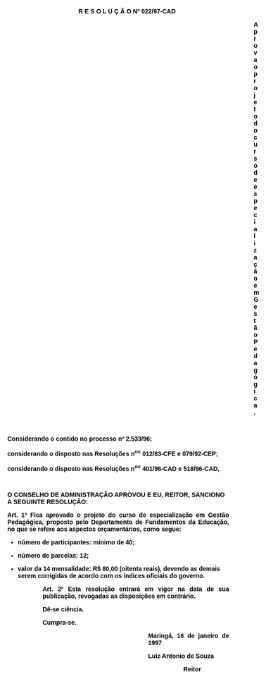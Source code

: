 <BODY TEXT="#000000">

<B><FONT FACE="Arial"><P ALIGN="CENTER"></P><DIR>

<P ALIGN="CENTER">R E S O L U &Ccedil; &Atilde; O Nº 022/97-CAD</P><DIR>
<DIR>
<DIR>
<DIR>
<DIR>
<DIR>
<DIR>
<DIR>
<DIR>
<DIR>
<DIR>
<DIR>
<DIR>

<P ALIGN="JUSTIFY">Aprova o projeto do curso de especializa&ccedil;&atilde;o em Gest&atilde;o Pedag&oacute;gica.</P>
</B>
<P>&nbsp;</P></DIR>
</DIR>
</DIR>
</DIR>
</DIR>
</DIR>
</DIR>
</DIR>
</DIR>
</DIR>
</DIR>
</DIR>
</DIR>
</DIR>

<P>Considerando o contido no <B>processo nº  2.533/96; </P>
</B><P>considerando o disposto nas Resolu&ccedil;&otilde;es n<SUP>os</SUP> 012/83-CFE e 079/92-CEP;</P>
<P>considerando o disposto nas Resolu&ccedil;&otilde;es n<SUP>os</SUP> 401/96-CAD e 518/96-CAD,</P>
<B>
<P>&nbsp;</P>
<P>O CONSELHO DE ADMINISTRA&Ccedil;&Atilde;O APROVOU E EU, REITOR, SANCIONO A SEGUINTE RESOLU&Ccedil;&Atilde;O:</P>
<P ALIGN="JUSTIFY">Art. 1º</B>  Fica aprovado o projeto do curso de especializa&ccedil;&atilde;o em <B>Gest&atilde;o Pedag&oacute;gica, </B>proposto pelo Departamento de Fundamentos da Educa&ccedil;&atilde;o, no que se refere aos aspectos or&ccedil;ament&aacute;rios, como segue:</P>

<UL>
<P ALIGN="JUSTIFY"><LI>n&uacute;mero de participantes: m&iacute;nimo de 40;</LI></P>
<P ALIGN="JUSTIFY"><LI>n&uacute;mero de parcelas: 12;</LI></P>
<P ALIGN="JUSTIFY"><LI>valor da 14 mensalidade: R$ 80,00 (oitenta reais), devendo as demais serem corrigidas de acordo com os &iacute;ndices oficiais do governo.</LI></P></UL>
<DIR>
<DIR>

<B><P ALIGN="JUSTIFY">Art. 2º</B>  Esta resolu&ccedil;&atilde;o entrar&aacute; em vigor na data de sua publica&ccedil;&atilde;o, revogadas as disposi&ccedil;&otilde;es em contr&aacute;rio. </P>
<P ALIGN="JUSTIFY">D&ecirc;-se ci&ecirc;ncia.</P>
<P ALIGN="JUSTIFY">Cumpra-se.</P><DIR>
<DIR>
<DIR>
<DIR>
<DIR>
<DIR>

<P ALIGN="JUSTIFY">Maring&aacute;, 16 de janeiro de 1997</P>
<P ALIGN="JUSTIFY"></P>
<P ALIGN="JUSTIFY">Luiz Antonio de Souza</P><DIR>
<DIR>

<B><P ALIGN="JUSTIFY">Reitor</P></DIR>
</DIR>
</DIR>
</DIR>
</DIR>
</DIR>
</DIR>
</DIR>
</DIR>
</DIR>
</B></FONT></BODY>
